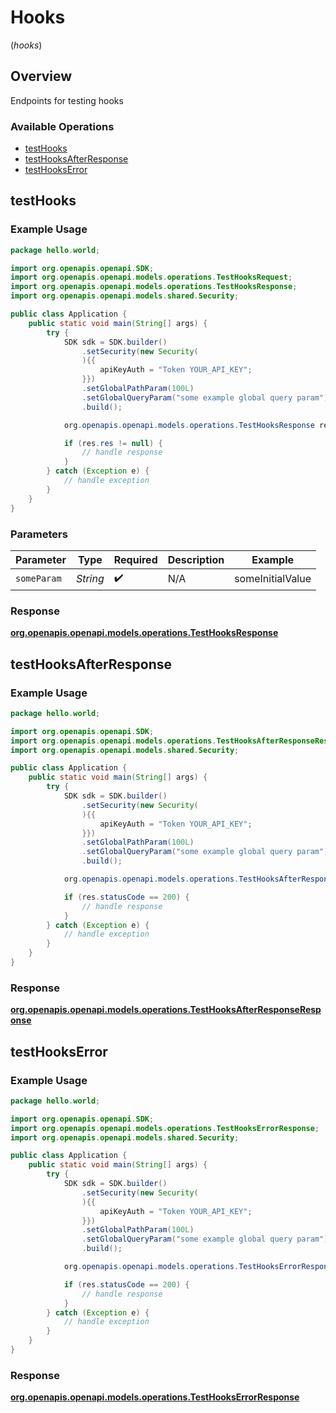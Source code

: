# Hooks
(*hooks*)

## Overview

Endpoints for testing hooks

### Available Operations

* [testHooks](#testhooks)
* [testHooksAfterResponse](#testhooksafterresponse)
* [testHooksError](#testhookserror)

## testHooks

### Example Usage

```java
package hello.world;

import org.openapis.openapi.SDK;
import org.openapis.openapi.models.operations.TestHooksRequest;
import org.openapis.openapi.models.operations.TestHooksResponse;
import org.openapis.openapi.models.shared.Security;

public class Application {
    public static void main(String[] args) {
        try {
            SDK sdk = SDK.builder()
                .setSecurity(new Security(
                ){{
                    apiKeyAuth = "Token YOUR_API_KEY";
                }})
                .setGlobalPathParam(100L)
                .setGlobalQueryParam("some example global query param")
                .build();

            org.openapis.openapi.models.operations.TestHooksResponse res = sdk.hooks.testHooks("someInitialValue");

            if (res.res != null) {
                // handle response
            }
        } catch (Exception e) {
            // handle exception
        }
    }
}
```

### Parameters

| Parameter          | Type               | Required           | Description        | Example            |
| ------------------ | ------------------ | ------------------ | ------------------ | ------------------ |
| `someParam`        | *String*           | :heavy_check_mark: | N/A                | someInitialValue   |


### Response

**[org.openapis.openapi.models.operations.TestHooksResponse](../../models/operations/TestHooksResponse.md)**


## testHooksAfterResponse

### Example Usage

```java
package hello.world;

import org.openapis.openapi.SDK;
import org.openapis.openapi.models.operations.TestHooksAfterResponseResponse;
import org.openapis.openapi.models.shared.Security;

public class Application {
    public static void main(String[] args) {
        try {
            SDK sdk = SDK.builder()
                .setSecurity(new Security(
                ){{
                    apiKeyAuth = "Token YOUR_API_KEY";
                }})
                .setGlobalPathParam(100L)
                .setGlobalQueryParam("some example global query param")
                .build();

            org.openapis.openapi.models.operations.TestHooksAfterResponseResponse res = sdk.hooks.testHooksAfterResponse();

            if (res.statusCode == 200) {
                // handle response
            }
        } catch (Exception e) {
            // handle exception
        }
    }
}
```


### Response

**[org.openapis.openapi.models.operations.TestHooksAfterResponseResponse](../../models/operations/TestHooksAfterResponseResponse.md)**


## testHooksError

### Example Usage

```java
package hello.world;

import org.openapis.openapi.SDK;
import org.openapis.openapi.models.operations.TestHooksErrorResponse;
import org.openapis.openapi.models.shared.Security;

public class Application {
    public static void main(String[] args) {
        try {
            SDK sdk = SDK.builder()
                .setSecurity(new Security(
                ){{
                    apiKeyAuth = "Token YOUR_API_KEY";
                }})
                .setGlobalPathParam(100L)
                .setGlobalQueryParam("some example global query param")
                .build();

            org.openapis.openapi.models.operations.TestHooksErrorResponse res = sdk.hooks.testHooksError();

            if (res.statusCode == 200) {
                // handle response
            }
        } catch (Exception e) {
            // handle exception
        }
    }
}
```


### Response

**[org.openapis.openapi.models.operations.TestHooksErrorResponse](../../models/operations/TestHooksErrorResponse.md)**

